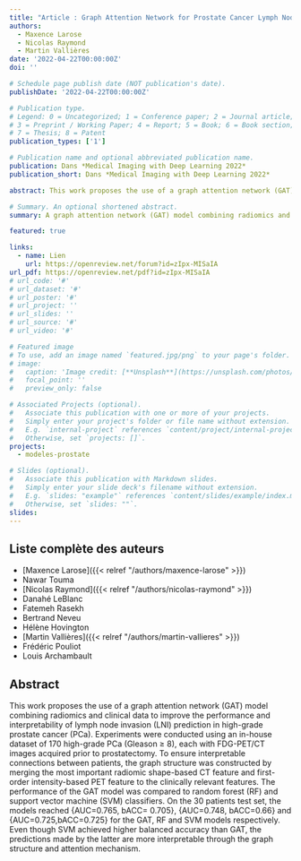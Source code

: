 ```yaml
---
title: "Article : Graph Attention Network for Prostate Cancer Lymph Node Invasion Prediction"
authors:
  - Maxence Larose
  - Nicolas Raymond
  - Martin Vallières
date: '2022-04-22T00:00:00Z'
doi: ''

# Schedule page publish date (NOT publication's date).
publishDate: '2022-04-22T00:00:00Z'

# Publication type.
# Legend: 0 = Uncategorized; 1 = Conference paper; 2 = Journal article;
# 3 = Preprint / Working Paper; 4 = Report; 5 = Book; 6 = Book section;
# 7 = Thesis; 8 = Patent
publication_types: ['1']

# Publication name and optional abbreviated publication name.
publication: Dans *Medical Imaging with Deep Learning 2022*
publication_short: Dans *Medical Imaging with Deep Learning 2022*

abstract: This work proposes the use of a graph attention network (GAT) model combining radiomics and clinical data to improve the performance and interpretability of lymph node invasion (LNI) prediction in high-grade prostate cancer (PCa). Experiments were conducted using an in-house dataset of 170 high-grade PCa (Gleason ≥ 8), each with FDG-PET/CT images acquired prior to prostatectomy. To ensure interpretable connections between patients, the graph structure was constructed by merging the most important radiomic shape-based CT feature and first-order intensity-based PET feature to the clinically relevant features. The performance of the GAT model was compared to random forest (RF) and support vector machine (SVM) classifiers. On the 30 patients test set, the models reached {AUC=0.765, bACC= 0.705}, {AUC=0.748, bACC=0.66} and {AUC=0.725,bACC=0.725} for the GAT, RF and SVM models respectively. Even though SVM achieved higher balanced accuracy than GAT, the predictions made by the latter are more interpretable through the graph structure and attention mechanism.

# Summary. An optional shortened abstract.
summary: A graph attention network (GAT) model combining radiomics and clinical data to improve the performance and interpretability of lymph node invasion prediction in high-grade prostate cancer.

featured: true

links:
  - name: Lien
    url: https://openreview.net/forum?id=zIpx-MISaIA
url_pdf: https://openreview.net/pdf?id=zIpx-MISaIA
# url_code: '#'
# url_dataset: '#'
# url_poster: '#'
# url_project: ''
# url_slides: ''
# url_source: '#'
# url_video: '#'

# Featured image
# To use, add an image named `featured.jpg/png` to your page's folder.
# image:
#   caption: 'Image credit: [**Unsplash**](https://unsplash.com/photos/pLCdAaMFLTE)'
#   focal_point: ''
#   preview_only: false

# Associated Projects (optional).
#   Associate this publication with one or more of your projects.
#   Simply enter your project's folder or file name without extension.
#   E.g. `internal-project` references `content/project/internal-project/index.md`.
#   Otherwise, set `projects: []`.
projects:
  - modeles-prostate

# Slides (optional).
#   Associate this publication with Markdown slides.
#   Simply enter your slide deck's filename without extension.
#   E.g. `slides: "example"` references `content/slides/example/index.md`.
#   Otherwise, set `slides: ""`.
slides:
---
```


## Liste complète des auteurs

- [Maxence Larose]({{< relref "/authors/maxence-larose" >}})
- Nawar Touma
- [Nicolas Raymond]({{< relref "/authors/nicolas-raymond" >}})
- Danahé LeBlanc
- Fatemeh Rasekh
- Bertrand Neveu
- Hélène Hovington
- [Martin Vallières]({{< relref "/authors/martin-vallieres" >}})
- Frédéric Pouliot
- Louis Archambault

## Abstract

This work proposes the use of a graph attention network (GAT) model combining radiomics and clinical data to 
improve the performance and interpretability of lymph node invasion (LNI) prediction in high-grade prostate 
cancer (PCa). Experiments were conducted using an in-house dataset of 170 high-grade PCa (Gleason ≥ 8), each 
with FDG-PET/CT images acquired prior to prostatectomy. To ensure interpretable connections between patients, 
the graph structure was constructed by merging the most important radiomic shape-based CT feature and first-order 
intensity-based PET feature to the clinically relevant features. The performance of the GAT model was compared to 
random forest (RF) and support vector machine (SVM) classifiers. On the 30 patients test set, the models reached 
\{AUC=0.765, bACC= 0.705\}, \{AUC=0.748, bACC=0.66\} and \{AUC=0.725,bACC=0.725\} for the GAT, RF and SVM models 
respectively. Even though SVM achieved higher balanced accuracy than GAT, the predictions made by the latter are 
more interpretable through the graph structure and attention mechanism.
